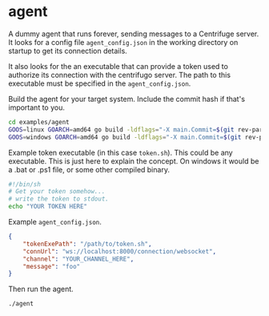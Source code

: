 # agent

A dummy agent that runs forever, sending messages to a Centrifuge server. It
looks for a config file `agent_config.json` in the working directory on startup to
get its connection details.

It also looks for the an executable that can provide a token used to authorize its connection with the centrifugo server. The path to this executable must be specified in the `agent_config.json`.

Build the agent for your target system. Include the commit hash if that's
important to you.

```sh
cd examples/agent 
GOOS=linux GOARCH=amd64 go build -ldflags="-X main.Commit=$(git rev-parse HEAD)"
GOOS=windows GOARCH=amd64 go build -ldflags="-X main.Commit=$(git rev-parse HEAD)"
```

Example token executable (in this case `token.sh`). This could be any executable. This is just here to explain
the concept. On windows it would be a .bat or .ps1 file, or some other compiled
binary.

```sh
#!/bin/sh
# Get your token somehow...
# write the token to stdout.
echo "YOUR TOKEN HERE"
```

Example `agent_config.json`.

```json
{
    "tokenExePath": "/path/to/token.sh",
    "connUrl": "ws://localhost:8000/connection/websocket",
    "channel": "YOUR_CHANNEL_HERE",
    "message": "foo"
}
```

Then run the agent.

```sh
./agent
```
